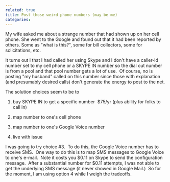 ```yaml
---
related: true
title: Post those weird phone numbers (may be me)
categories: 
---
```

My wife asked me about a strange number that had shown up on her cell phone.
She went to the Google and found out that it had been reported by others.
Some as "what is this?", some for bill collectors, some for solicitations,
etc.

It turns out I that I had called her using Skype and I don't have a caller-id
number set to my cell phone or a SKYPE IN number so the dial out number is
from a pool and that pool number gets a lot of use.  Of course, no is posting
"my husband" called on this number since those with explanation (and
presumably desired calls) don't generate the energy to post to the net.

The solution choices seem to be to

  1. buy SKYPE IN to get a specific number  $75/yr (plus ability for folks to
call in)

  2. map number to one's cell phone

  3. map number to one's Google Voice number

  4. live with issue

I was going to try choice #3.  To do this, the Google Voice number has to
receive SMS.  One way to do this is to map SMS messages to Google Voice to
one's e-mail.  Note it costs you $0.11 on Skype to send the configuration
message.  After a substantial number for $0.11 attempts, I was not able to get
the underlying SMS message (it never showed in Google Mail.)  So for the
moment, I am using option 4 while I weigh the tradeoffs.


